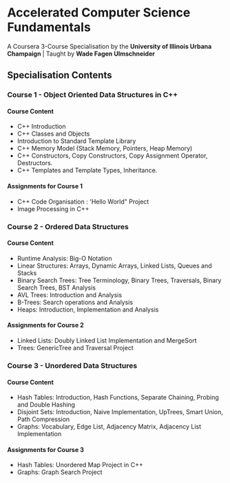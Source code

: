 # Accelerated Computer Science Fundamentals
A Coursera 3-Course Specialisation by the <b>University of Illinois Urbana Champaign </b> | Taught by <b> Wade Fagen Ulmschneider </b>
## Specialisation Contents

### Course 1 - Object Oriented Data Structures in C++
#### Course Content
- C++ Introduction 
- C++ Classes and Objects 
- Introduction to Standard Template Library
- C++ Memory Model (Stack Memory, Pointers, Heap Memory)
- C++ Constructors, Copy Constructors, Copy Assignment Operator, Destructors.
- C++ Templates and Template Types, Inheritance. 
#### Assignments for Course 1
- C++ Code Organisation : 'Hello World" Project
- Image Processing in C++

### Course 2 - Ordered Data Structures
#### Course Content
- Runtime Analysis: Big-O Notation
- Linear Structures: Arrays, Dynamic Arrays, Linked Lists, Queues and Stacks
- Binary Search Trees: Tree Terminology, Binary Trees, Traversals, Binary Search Trees, BST Analysis
- AVL Trees: Introduction and Analysis
- B-Trees: Search operations and Analysis
- Heaps: Introduction, Implementation and Analysis
#### Assignments for Course 2
- Linked Lists: Doubly Linked List Implementation and MergeSort 
- Trees: GenericTree and Traversal Project 

### Course 3 - Unordered Data Structures
#### Course Content
- Hash Tables: Introduction, Hash Functions, Separate Chaining, Probing and Double Hashing
- Disjoint Sets: Introduction, Naive Implementation, UpTrees, Smart Union, Path Compression
- Graphs: Vocabulary, Edge List, Adjacency Matrix, Adjacency List Implementation
#### Assignments for Course 3
- Hash Tables: Unordered Map Project in C++
- Graphs: Graph Search Project

